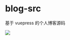 # blog-src
基于 vuepress 的个人博客源码

[![](https://tokei.rs/b1/github/DeathKnightH/blog-src/docs)](https://github.com/DeathKnightH/blog-src/docs)
